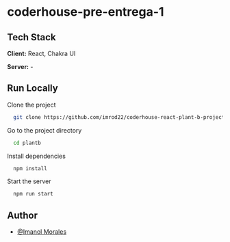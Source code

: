 # coderhouse-pre-entrega-1

## Tech Stack

**Client:** React, Chakra UI

**Server:** -
## Run Locally

Clone the project

```bash
  git clone https://github.com/imrod22/coderhouse-react-plant-b-project.git
```

Go to the project directory

```bash
  cd plantb
```

Install dependencies

```bash
  npm install
```

Start the server

```bash
  npm run start
```


## Author

- [@Imanol Morales](https://www.github.com/imrod22)
